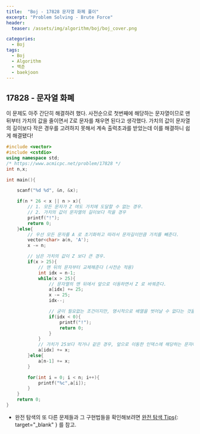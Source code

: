 ```yaml
---
title:  "Boj - 17828 문자열 화폐 풀이"
excerpt: "Problem Solving - Brute Force"
header:
  teaser: /assets/img/algorithm/boj/boj_cover.png

categories:
  - Boj
tags:
  - Boj
  - Algorithm
  - 백준
  - baekjoon
---
```

## 17828 - 문자열 화폐
<p> 이 문제도 아주 간단히 해결하려 했다. 사전순으로 첫번째에 해당하는 문자열이므로 맨 뒤부터 가치의 값을 줄이면서 Z로 문자를 채우면 된다고 생각했다. 가치의 값이 문자열의 길이보다 작은 경우를 고려하지 못해서 계속 출력초과를 받았는데 이를 해결하니 쉽게 해결됐다!</p>

```cpp
#include <vector>
#include <cstdio>
using namespace std;
/* https://www.acmicpc.net/problem/17828 */
int n,x;

int main(){

    scanf("%d %d", &n, &x);

    if(n * 26 < x || n > x){
        // 1. 모든 문자가 Z 여도 가치에 도달할 수 없는 경우.
        // 2. 가치의 값이 문자열의 길이보다 작을 경우
        printf("!");
        return 0;
    }else{
        // 우선 모든 문자를 A 로 초기화하고 따라서 문자길이만큼 가치를 빼준다.
        vector<char> a(n, 'A');
        x -= n;

        // 남은 가치의 값이 Z 보다 큰 경우.
        if(x > 25){
            // 맨 뒤의 문자부터 교체해준다 (사전순 적용)
            int idx = n-1;
            while(x > 25){
                // 문자열의 맨 뒤에서 앞으로 이동하면서 Z 로 바꿔준다.
                a[idx] += 25;
                x -= 25;
                idx--;

                // 굳이 필요없는 조건이지만, 명시적으로 배열을 벗어날 수 없다는 것을 뜻하기 위해 작성함.
                if(idx < 0){
                    printf("!");
                    return 0;
                }
            }
            // 가치가 25보다 작거나 같은 경우, 앞으로 이동한 인덱스에 해당하는 문자에 그 값을 적용시킨다.
            a[idx] += x;
        }else{
            a[n-1] += x;
        }

        for(int i = 0; i < n; i++){
            printf("%c",a[i]);
        }
    }
    return 0;
}
```

- 완전 탐색의 또 다른 문제들과 그 구현법들을 확인해보려면 [완전 탐색 Tips](https://hyunjae-lee.github.io/problem%20solving/bruteforce/){: target="_blank" } 를 참고.